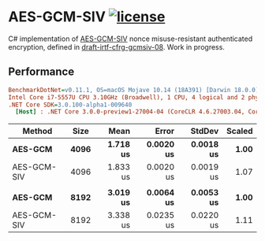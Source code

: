 # AES-GCM-SIV [![license][license-shield]][license-link]

C# implementation of [AES-GCM-SIV] nonce misuse-resistant authenticated encryption,
defined in [draft-irtf-cfrg-gcmsiv-08]. Work in progress.

[license-shield]: https://img.shields.io/badge/license-MIT-blue.svg?style=flat
[license-link]: https://github.com/metalnem/aes-gcm-siv/blob/master/LICENSE
[AES-GCM-SIV]: https://eprint.iacr.org/2017/168.pdf
[draft-irtf-cfrg-gcmsiv-08]: https://tools.ietf.org/html/draft-irtf-cfrg-gcmsiv-08

## Performance

``` ini
BenchmarkDotNet=v0.11.1, OS=macOS Mojave 10.14 (18A391) [Darwin 18.0.0]
Intel Core i7-5557U CPU 3.10GHz (Broadwell), 1 CPU, 4 logical and 2 physical cores
.NET Core SDK=3.0.100-alpha1-009640
  [Host] : .NET Core 3.0.0-preview1-27004-04 (CoreCLR 4.6.27003.04, CoreFX 4.6.27003.02), 64bit RyuJIT
```
|      Method | Size |     Mean |     Error |    StdDev | Scaled |
|------------ |----- |---------:|----------:|----------:|-------:|
|     **AES-GCM** | **4096** | **1.718 us** | **0.0020 us** | **0.0018 us** |   **1.00** |
| AES-GCM-SIV | 4096 | 1.833 us | 0.0020 us | 0.0019 us |   1.07 |
|             |      |          |           |           |        |
|     **AES-GCM** | **8192** | **3.019 us** | **0.0064 us** | **0.0053 us** |   **1.00** |
| AES-GCM-SIV | 8192 | 3.338 us | 0.0235 us | 0.0220 us |   1.11 |
